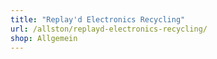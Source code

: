 ```yaml
---
title: "Replay'd Electronics Recycling"
url: /allston/replayd-electronics-recycling/
shop: Allgemein
---
```

